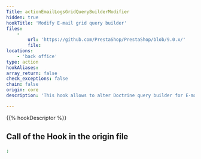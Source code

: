 ```yaml
---
Title: actionEmailLogsGridQueryBuilderModifier
hidden: true
hookTitle: 'Modify E-mail grid query builder'
files:
    -
        url: 'https://github.com/PrestaShop/PrestaShop/blob/9.0.x/'
        file: 
locations:
    - 'back office'
type: action
hookAliases: 
array_return: false
check_exceptions: false
chain: false
origin: core
description: 'This hook allows to alter Doctrine query builder for E-mail grid'

---
```


{{% hookDescriptor %}}

## Call of the Hook in the origin file

```php
;
```
